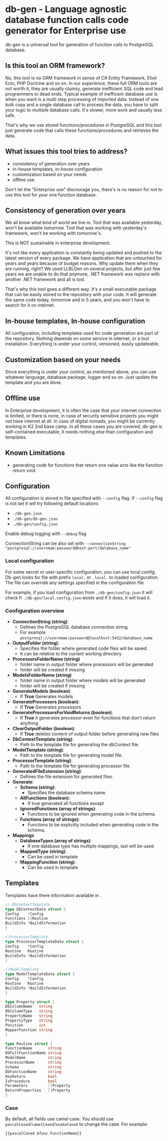 # db-gen - Language agnostic database function calls code generator for Enterprise use

db-gen is a universal tool for generation of function calls to PostgreSQL database. 

## Is this tool an ORM framework?

No, this tool is no ORM framework in sense of C# Entity Framework, Elixir Ecto, PHP Doctrine and so on. In our experience, these full ORM tools are not worth it, they are usually clumsy, generate inefficient SQL code and lead programmers to dead ends.
Typical example of inefficent database use is when you want is a multi step processing of imported data. Instead of one bulk copy and a single database call to process the data, you have to split your logic to multiple database calls. It's slower, more work and usually less safe.

That's why we use stored functions/procedures in PostgreSQL and this tool just generate code that calls these functions/procedures and retrieves the data.
 
## What issues this tool tries to address?
- consistency of generation over years
- in-house templates, in-house configuration
- customization based on your needs
- offline use

Don't let the "Enterprise use" discourage you, there's is no reason for not to use this tool for your one function database.

## Consistency of generation over years

We all know what kind of world we live in. Tool that was available yesterday, won't be available tomorrow. Tool that was working with yesterday's framework, won't be working with tomorrow's. 
  
This is NOT sustainable in enterprise development.
  
It's not like every application is constantly being updated and pushed to the latest version of every package. We have application that are untouched for years and years because of budget reasons. Why update them when they are running, right?
We used LLBLGen on several projects, but after just few years we are unable to do that anymore, .NET framework was replace with another .NET framework and all is lost.

That's why this tool goes a different way. It's a small executable package that can be easily stored to the repository with your code. It will generate the same code today, tomorrow and in 5 years, and you won't have to search for it on internet.

## In-house templates, In-house configuration

All configuration, including templates used for code generation are part of the repository. Nothing depends on some service in internet, or a tool installation. Everything is under your control, versioned, easily updateable.

## Customization based on your needs

Since everything is under your control, as mentioned above, you can use whatever language, database package, logger and so on. Just update the template and you are done.

## Offline use

In Enterprise development, it is often the case that your internet connection is limited, or there is none, in case of security sensitive projects you might not have internet at all. In case of digital nomads, you might be currently working in K2 2nd base camp. In all these cases you are covered, db-gen is self-contained executable, it needs nothing else than configuration and templates.

## Known Limitations

- generating code for functions that return one value acts like the function return void

## Configuration

All configuration is stored in file specified with `--config` flag.
If `--config` flag is not set it will try following default locations

- `./db-gen.json`
- `./db-gen/db-gen.json`
- `./db-gen/config.json`

Enable debug logging with `--debug` flag

ConnectionString can be also set with `--connectionString "postgresql://usernmae:password@host:port/database_name"`

### Local configuration

For some secret or user-specific configuration, you can use local config.
Db-gen looks for file with prefix `local.` or `.local.` to loaded configuration.
The file can override any settings specified in the configuration file

For example, if you load configuration from `./db-gen/config.json` it will check fi `./db-gen/local.config.json` exists
and if it does, it will load it.

### Configuration overview

- **ConnectionString (string)**:
	- Defines the PostgreSQL database connection string.
	- For example `postgresql://usernmae:password@localhost:5432/database_name`
- **OutputFolder (string)**:
	- Specifies the folder where generated code files will be saved.
	- It can be relative to the current working directory
- **ProcessorsFolderName (string)**
	- folder name in output folder where processors will be generated
	- folder will be created if missing
- **ModelsFolderName (string)**
	- folder name in output folder where models will be generated
	- folder will be created if missing
- **GenerateModels (boolean)**:
	- If **True** Generates models
- **GenerateProcessors (boolean)**:
	- If **True** Generates processors
- **GenerateProcessorsForVoidReturns (boolean)**:
	- If **True** it generates processor even for functions that don't return anything
- **ClearOutputFolder (boolean)**:
	- If **True** deletes content of output folder before generating new files
- **DbContextTemplate (string)**:
	- Path to the template file for generating the dbContext file.
- **ModelTemplate (string)**:
	- Path to the template file for generating model file.
- **ProcessorTemplate (string)**:
	- Path to the template file for generating processor file.
- **GeneratedFileExtension (string)**:
	- Defines the file extension for generated files.
- **Generate**:
	- **Schema (string)**:
		- Specifies the database schema name.
	- **AllFunctions (boolean)**:
		- If true generated all functions except
	- **IgnoredFunctions (array of strings)**:
		- Functions to be ignored when generating code in the schema.
	- **Functions (array of strings)**:
		- Functions to be explicitly included when generating code in the schema.
- **Mappings**
	- **DatabaseTypes (array of strings)**:
		- If one database type has multiple mappings, last will be used
	- **MappedType (string)**:
		- Can be used in template
	- **MappingFunction (string)**:
		- Can be used in template

## Templates

Templates have there information available in `.`

```go
// DbContextTemplate
type DbContextData struct {
Config    *Config
Functions []Routine
BuildInfo *BuildInformation
}

//ProcessorTemplate
type ProcessorTemplateData struct {
Config    *Config
Routine   Routine
BuildInfo *BuildInformation
}

//ModelTemplate
type ModelTemplateData struct {
Config    *Config
Routine   Routine
BuildInfo *BuildInformation
}

type Property struct {
DbColumnName   string
DbColumnType   string
PropertyName   string
PropertyType   string
Position       int
MapperFunction string
}

type Routine struct {
FunctionName       string
DbFullFunctionName string
ModelName          string
ProcessorName      string
Schema             string
DbFunctionName     string
HasReturn          bool
IsProcedure        bool
Parameters         []Property
ReturnProperties   []Property
}

```

### Case

By default, all fields use camel case.
You should use `pascalCased`/`camelCased`/`snakeCased` to change the case.
For example:

```gotemplate
{{pascalCased $func.FunctionName}}
```
